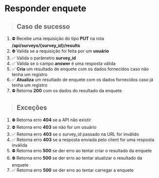 # Responder enquete

> ## Caso de sucesso

1. ⛔️ Recebe uma requisição do tipo **PUT** na rota **/api/surveys/{survey_id}/results**
2. ⛔️ Valida se a requisição foi feita por um **usuário**
3. ✅ Valida o parâmetro **survey_id**
4. ✅ Valida se o campo **answer** é uma resposta válida
5. ✅ **Cria** um resultado de enquete com os dados fornecidos caso não tenha um registro
6. ✅ **Atualiza** um resultado de enquete com os dados fornecidos caso já tenha um registro
7. ⛔️ Retorna **200** com os dados do resultado da enquete

> ## Exceções

1. ⛔️ Retorna erro **404** se a API não existir
2. ⛔️ Retorna erro **403** se não for um usuário
3. ✅ Retorna erro **403** se o survey_id passado na URL for inválido
4. ✅ Retorna erro **403** se a resposta enviada pelo client for uma resposta inválida
5. ⛔️ Retorna erro **500** se der erro ao tentar criar o resultado da enquete
6. ⛔️ Retorna erro **500** se der erro ao tentar atualizar o resultado da enquete
7. ✅ Retorna erro **500** se der erro ao tentar carregar a enquete